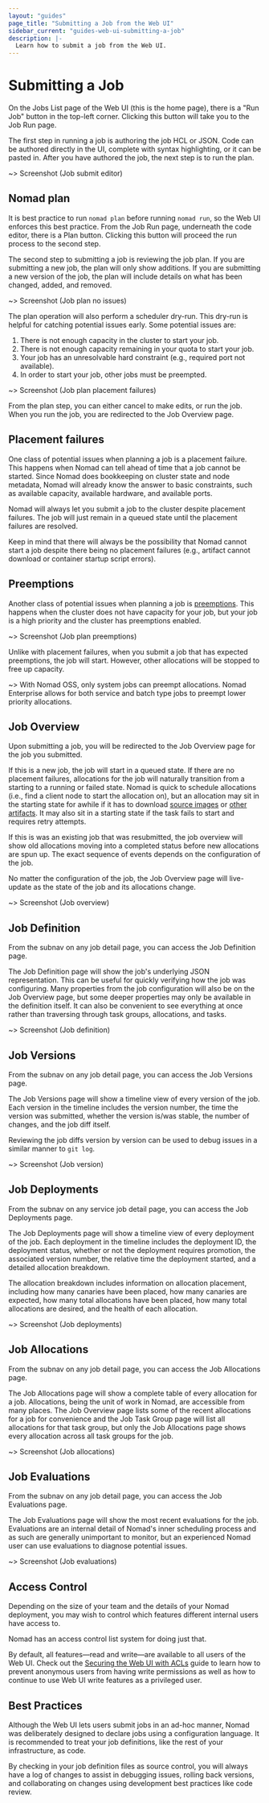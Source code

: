 ```yaml
---
layout: "guides"
page_title: "Submitting a Job from the Web UI"
sidebar_current: "guides-web-ui-submitting-a-job"
description: |-
  Learn how to submit a job from the Web UI.
---
```


# Submitting a Job

On the Jobs List page of the Web UI (this is the home page), there is a "Run Job" button in the
top-left corner. Clicking this button will take you to the Job Run page.

The first step in running a job is authoring the job HCL or JSON. Code can be authored directly in
the UI, complete with syntax highlighting, or it can be pasted in. After you have authored the job,
the next step is to run the plan.

~> Screenshot (Job submit editor)

## Nomad plan

It is best practice to run `nomad plan` before running `nomad run`, so the Web UI enforces this
best practice. From the Job Run page, underneath the code editor, there is a Plan button. Clicking
this button will proceed the run process to the second step.

The second step to submitting a job is reviewing the job plan. If you are submitting a new job, the
plan will only show additions. If you are submitting a new version of the job, the plan will include
details on what has been changed, added, and removed.

~> Screenshot (Job plan no issues)

The plan operation will also perform a scheduler dry-run. This dry-run is helpful for catching
potential issues early. Some potential issues are:

1. There is not enough capacity in the cluster to start your job.
2. There is not enough capacity remaining in your quota to start your job.
3. Your job has an unresolvable hard constraint (e.g., required port not available).
4. In order to start your job, other jobs must be preempted.

~> Screenshot (Job plan placement failures)

From the plan step, you can either cancel to make edits, or run the job. When you run the job, you
are redirected to the Job Overview page.

## Placement failures

One class of potential issues when planning a job is a placement failure. This happens when Nomad
can tell ahead of time that a job cannot be started. Since Nomad does bookkeeping on cluster state
and node metadata, Nomad will already know the answer to basic constraints, such as available
capacity, available hardware, and available ports.

Nomad will always let you submit a job to the cluster despite placement failures. The job will just
remain in a queued state until the placement failures are resolved.

Keep in mind that there will always be the possibility that Nomad cannot start a job despite there
being no placement failures (e.g., artifact cannot download or container startup script errors).

## Preemptions

Another class of potential issues when planning a job is
[preemptions](/docs/internals/scheduling/preemption.html). This happens when the cluster does not
have capacity for your job, but your job is a high priority and the cluster has preemptions enabled.

~> Screenshot (Job plan preemptions)

Unlike with placement failures, when you submit a job that has expected preemptions, the job will
start. However, other allocations will be stopped to free up capacity.

~> With Nomad OSS, only system jobs can preempt allocations. Nomad Enterprise allows for both
service and batch type jobs to preempt lower priority allocations.

## Job Overview

Upon submitting a job, you will be redirected to the Job Overview page for the job you submitted.

If this is a new job, the job will start in a queued state. If there are no placement failures,
allocations for the job will naturally transition from a starting to a running or failed state.
Nomad is quick to schedule allocations (i.e., find a client node to start the allocation on), but an
allocation may sit in the starting state for awhile if it has to download
[source images](/docs/job-specification/task.html#task-examples) or
[other artifacts](/docs/job-specification/artifact.html). It may also sit in a starting state if the
task fails to start and requires retry attempts.

If this is was an existing job that was resubmitted, the job overview will show old allocations
moving into a completed status before new allocations are spun up. The exact sequence of events
depends on the configuration of the job.

No matter the configuration of the job, the Job Overview page will live-update as the state of the
job and its allocations change.

~> Screenshot (Job overview)

## Job Definition

From the subnav on any job detail page, you can access the Job Definition page.

The Job Definition page will show the job's underlying JSON representation. This can be useful for
quickly verifying how the job was configuring. Many properties from the job configuration will also
be on the Job Overview page, but some deeper properties may only be available in the definition
itself. It can also be convenient to see everything at once rather than traversing through task
groups, allocations, and tasks.

~> Screenshot (Job definition)

## Job Versions

From the subnav on any job detail page, you can access the Job Versions page.

The Job Versions page will show a timeline view of every version of the job. Each version in the
timeline includes the version number, the time the version was submitted, whether the version is/was
stable, the number of changes, and the job diff itself.

Reviewing the job diffs version by version can be used to debug issues in a similar manner to `git log`.

~> Screenshot (Job version)

## Job Deployments

From the subnav on any service job detail page, you can access the Job Deployments page.

The Job Deployments page will show a timeline view of every deployment of the job. Each deployment
in the timeline includes the deployment ID, the deployment status, whether or not the deployment
requires promotion, the associated version number, the relative time the deployment started, and a
detailed allocation breakdown.

The allocation breakdown includes information on allocation placement, including how many canaries
have been placed, how many canaries are expected, how many total allocations have been placed, how
many total allocations are desired, and the health of each allocation.

~> Screenshot (Job deployments)

## Job Allocations

From the subnav on any job detail page, you can access the Job Allocations page.

The Job Allocations page will show a complete table of every allocation for a job. Allocations,
being the unit of work in Nomad, are accessible from many places. The Job Overview page lists some
of the recent allocations for a job for convenience and the Job Task Group page will list all
allocations for that task group, but only the Job Allocations page shows every allocation across all
task groups for the job.

~> Screenshot (Job allocations)

## Job Evaluations

From the subnav on any job detail page, you can access the Job Evaluations page.

The Job Evaluations page will show the most recent evaluations for the job. Evaluations are an
internal detail of Nomad's inner scheduling process and as such are generally unimportant to
monitor, but an experienced Nomad user can use evaluations to diagnose potential issues.

~> Screenshot (Job evaluations)

## Access Control

Depending on the size of your team and the details of your Nomad deployment, you may wish to control
which features different internal users have access to.

Nomad has an access control list system for doing just that.

By default, all features—read and write—are available to all users of the Web UI. Check out the
[Securing the Web UI with ACLs](/guides/web-ui/securing.html) guide to learn how to prevent
anonymous users from having write permissions as well as how to continue to use Web UI write
features as a privileged user.

## Best Practices

Although the Web UI lets users submit jobs in an ad-hoc manner, Nomad was deliberately designed to
declare jobs using a configuration language. It is recommended to treat your job definitions, like
the rest of your infrastructure, as code.

By checking in your job definition files as source control, you will always have a log of changes to
assist in debugging issues, rolling back versions, and collaborating on changes using development
best practices like code review.
